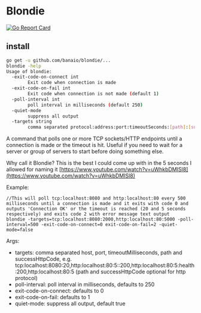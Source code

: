 # Blondie

[![Go Report Card](https://goreportcard.com/badge/github.com/myles-mcdonnell/blondie)](https://goreportcard.com/report/github.com/myles-mcdonnell/blondie)


## install
```sh
go get -u github.com/banaio/blondie/...
blondie -help
Usage of blondie:
  -exit-code-on-connect int
    	Exit code when connection is made
  -exit-code-on-fail int
    	Exit code when connection is not made (default 1)
  -poll-interval int
    	poll interval in milliseconds (default 250)
  -quiet-mode
    	suppress all output
  -targets string
    	comma separated protocol:address:port:timeoutSeconds:[path]:[successcode], e.g. [tcp|http|https]:localhost:8080:60:[path]:[success_error_code] timeout is optional in which case the global timeout is used, final two arguments for htyp only
```

A command that polls one or more TCP sockets/HTTP endpoints until a connection is made or the timeout is hit.  Useful if you need to wait for a server or group of servers to start before doing something else.

Why call it Blondie? This is the best I could come up with in the 5 seconds I allowed for naming it [https://www.youtube.com/watch?v=uWhkbDMISl8](https://www.youtube.com/watch?v=uWhkbDMISl8)

Example:

```
//This will poll tcp:localhost:8080 and http:localhost:80 every 500 milliseconds until a connection is made and it exits with code 0 and outputs 'Connection OK' or the timeout is reached (20 and 5 seconds respectively) and exits code 2 with error message text output
blondie -targets=tcp:localhost:8080:2000,http:localhost:80:5000 -poll-interval=500 -exit-code-on-connect=0 exit-code-on-fail=2 -quiet-mode=false
```

Args:

* targets: comma separated host, port, timeoutMilliseconds, path and successHttpCode, e.g. tcp:localhost:8080:20,http:localhost:80:5::200,http:localhost:80:5:health:200,http:localhost:80:5 (path and successHttpCode optional for http protocol)
* poll-interval: poll interval in milliseconds, defaults to 250
* exit-code-on-connect: defaults to 0
* exit-code-on-fail: defaults to 1
* quiet-mode: suppress all output, default true

 

